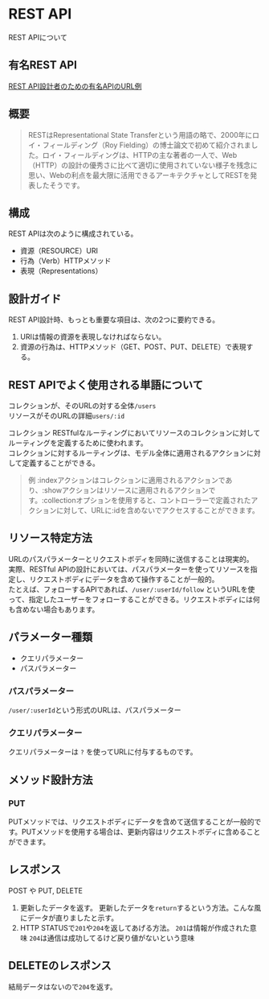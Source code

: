 # REST API

REST APIについて

## 有名REST API

[REST API設計者のための有名APIのURL例](https://zenn.dev/yu1ro/articles/4c73274383b676)

## 概要

>RESTはRepresentational State Transferという用語の略で、2000年にロイ・フィールディング（Roy Fielding）の博士論文で初めて紹介されました。ロイ・フィールディングは、HTTPの主な著者の一人で、Web（HTTP）の設計の優秀さに比べて適切に使用されていない様子を残念に思い、Webの利点を最大限に活用できるアーキテクチャとしてRESTを発表したそうです。

## 構成

REST APIは次のように構成されている。

- 資源（RESOURCE）URI
- 行為（Verb）HTTPメソッド
- 表現（Representations）

## 設計ガイド

REST API設計時、もっとも重要な項目は、次の2つに要約できる。

1. URIは情報の資源を表現しなければならない。
2. 資源の行為は、HTTPメソッド（GET、POST、PUT、DELETE）で表現する。

## REST APIでよく使用される単語について

コレクションが、そのURLの対する全体`/users`  
リソースがそのURLの詳細`users/:id`

コレクション
RESTfulなルーティングにおいてリソースのコレクションに対してルーティングを定義するために使われます。  
コレクションに対するルーティングは、モデル全体に適用されるアクションに対して定義することができる。  
>例 :indexアクションはコレクションに適用されるアクションであり、:showアクションはリソースに適用されるアクションです。:collectionオプションを使用すると、コントローラーで定義されたアクションに対して、URLに:idを含めないでアクセスすることができます。

## リソース特定方法

URLのパスパラメーターとリクエストボディを同時に送信することは現実的。  
実際、RESTful APIの設計においては、パスパラメーターを使ってリソースを指定し、リクエストボディにデータを含めて操作することが一般的。  
たとえば、フォローするAPIであれば、`/user/:userId/follow` というURLを使って、指定したユーザーをフォローすることができる。リクエストボディには何も含めない場合もあります。

## パラメーター種類

- クエリパラメーター
- パスパラメーター

### パスパラメーター

`/user/:userId`という形式のURLは、パスパラメーター

### クエリパラメーター

クエリパラメーターは `?` を使ってURLに付与するものです。

## メソッド設計方法

### PUT

PUTメソッドでは、リクエストボディにデータを含めて送信することが一般的です。PUTメソッドを使用する場合は、更新内容はリクエストボディに含めることができます。

## レスポンス

POST や PUT, DELETE

1. 更新したデータを返す。
更新したデータを`return`するという方法。こんな風にデータが直りましたと示す。
2. HTTP STATUSで`201`や`204`を返してあげる方法。
`201`は情報が作成された意味
`204`は通信は成功してるけど戻り値がないという意味

## DELETEのレスポンス

結局データはないので`204`を返す。

